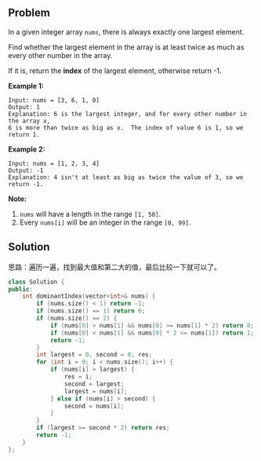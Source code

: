 ## Problem

In a given integer array `nums`, there is always exactly one largest element.

Find whether the largest element in the array is at least twice as much as every other number in the array.

If it is, return the **index** of the largest element, otherwise return -1.

**Example 1:**

```
Input: nums = [3, 6, 1, 0]
Output: 1
Explanation: 6 is the largest integer, and for every other number in the array x,
6 is more than twice as big as x.  The index of value 6 is 1, so we return 1.
```

 

**Example 2:**

```
Input: nums = [1, 2, 3, 4]
Output: -1
Explanation: 4 isn't at least as big as twice the value of 3, so we return -1.
```

 

**Note:**

1. `nums` will have a length in the range `[1, 50]`.
2. Every `nums[i]` will be an integer in the range `[0, 99]`.

 

## Solution

思路：遍历一遍，找到最大值和第二大的值，最后比较一下就可以了。

```cpp
class Solution {
public:
    int dominantIndex(vector<int>& nums) {
        if (nums.size() < 1) return -1;
        if (nums.size() == 1) return 0;
        if (nums.size() == 2) {
            if (nums[0] > nums[1] && nums[0] >= nums[1] * 2) return 0;
            if (nums[0] < nums[1] && nums[0] * 2 <= nums[1]) return 1;
            return -1;
        }
        int largest = 0, second = 0, res;
        for (int i = 0; i < nums.size(); i++) {
            if (nums[i] > largest) {
                res = i;
                second = largest;
                largest = nums[i];
            } else if (nums[i] > second) {
                second = nums[i];
            }
        }
        if (largest >= second * 2) return res;
        return -1;
    }
};
```

